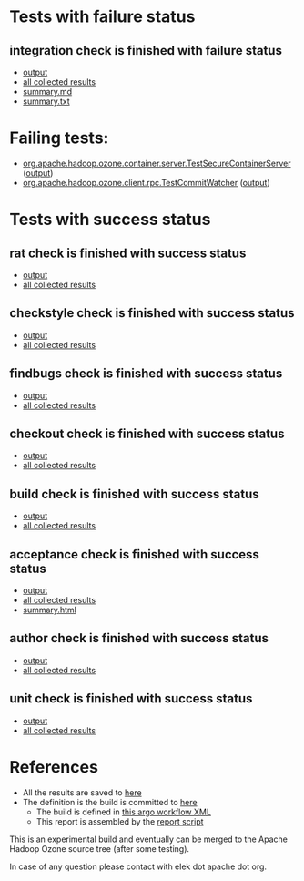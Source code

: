 # Tests with failure status

## integration check is finished with failure status

   * [output](https://raw.githubusercontent.com/elek/ozone-ci/master/pr/pr-hdds-2014-xlb6b/integration/output.log)
   * [all collected results](https://github.com/elek/ozone-ci/tree/master/pr/pr-hdds-2014-xlb6b/integration)
   * [summary.md](https://github.com/elek/ozone-ci/tree/master/pr/pr-hdds-2014-xlb6b/integration/summary.md)
   * [summary.txt](https://github.com/elek/ozone-ci/tree/master/pr/pr-hdds-2014-xlb6b/integration/summary.txt)

# Failing tests: 

 * [org.apache.hadoop.ozone.container.server.TestSecureContainerServer](hadoop-ozone/integration-test/org.apache.hadoop.ozone.container.server.TestSecureContainerServer.txt) ([output](hadoop-ozone/integration-test/org.apache.hadoop.ozone.container.server.TestSecureContainerServer-output.txt/))
 * [org.apache.hadoop.ozone.client.rpc.TestCommitWatcher](hadoop-ozone/integration-test/org.apache.hadoop.ozone.client.rpc.TestCommitWatcher.txt) ([output](hadoop-ozone/integration-test/org.apache.hadoop.ozone.client.rpc.TestCommitWatcher-output.txt/))


# Tests with success status

## rat check is finished with success status

   * [output](https://raw.githubusercontent.com/elek/ozone-ci/master/pr/pr-hdds-2014-xlb6b/rat/output.log)
   * [all collected results](https://github.com/elek/ozone-ci/tree/master/pr/pr-hdds-2014-xlb6b/rat)


## checkstyle check is finished with success status

   * [output](https://raw.githubusercontent.com/elek/ozone-ci/master/pr/pr-hdds-2014-xlb6b/checkstyle/output.log)
   * [all collected results](https://github.com/elek/ozone-ci/tree/master/pr/pr-hdds-2014-xlb6b/checkstyle)


## findbugs check is finished with success status

   * [output](https://raw.githubusercontent.com/elek/ozone-ci/master/pr/pr-hdds-2014-xlb6b/findbugs/output.log)
   * [all collected results](https://github.com/elek/ozone-ci/tree/master/pr/pr-hdds-2014-xlb6b/findbugs)


## checkout check is finished with success status

   * [output](https://raw.githubusercontent.com/elek/ozone-ci/master/pr/pr-hdds-2014-xlb6b/checkout/output.log)
   * [all collected results](https://github.com/elek/ozone-ci/tree/master/pr/pr-hdds-2014-xlb6b/checkout)


## build check is finished with success status

   * [output](https://raw.githubusercontent.com/elek/ozone-ci/master/pr/pr-hdds-2014-xlb6b/build/output.log)
   * [all collected results](https://github.com/elek/ozone-ci/tree/master/pr/pr-hdds-2014-xlb6b/build)


## acceptance check is finished with success status

   * [output](https://raw.githubusercontent.com/elek/ozone-ci/master/pr/pr-hdds-2014-xlb6b/acceptance/output.log)
   * [all collected results](https://github.com/elek/ozone-ci/tree/master/pr/pr-hdds-2014-xlb6b/acceptance)
   * [summary.html](https://elek.github.io/ozone-ci/pr/pr-hdds-2014-xlb6b/acceptance/summary.html)


## author check is finished with success status

   * [output](https://raw.githubusercontent.com/elek/ozone-ci/master/pr/pr-hdds-2014-xlb6b/author/output.log)
   * [all collected results](https://github.com/elek/ozone-ci/tree/master/pr/pr-hdds-2014-xlb6b/author)


## unit check is finished with success status

   * [output](https://raw.githubusercontent.com/elek/ozone-ci/master/pr/pr-hdds-2014-xlb6b/unit/output.log)
   * [all collected results](https://github.com/elek/ozone-ci/tree/master/pr/pr-hdds-2014-xlb6b/unit)




# References

 * All the results are saved to [here](https://github.com/elek/ozone-ci/tree/master/pr/pr-hdds-2014-xlb6b/)
 * The definition is the build is committed to [here](https://github.com/elek/argo-ozone)
    * The build is defined in [this argo workflow XML](https://github.com/elek/argo-ozone/blob/master/ozone-build.yaml)
    * This report is assembled by the [report script](https://github.com/elek/argo-ozone/blob/master/scripts/report.sh)

This is an experimental build and eventually can be merged to the Apache Hadoop Ozone source tree (after some testing).

In case of any question please contact with elek dot apache dot org.
